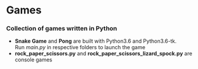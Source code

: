 # Games
### Collection of games written in Python

* **Snake Game** and **Pong** are built with Python3.6 and Python3.6-tk. <br/>
  Run _main.py_ in respective folders to launch the game
* **rock_paper_scissors.py** and **rock_paper_scissors_lizard_spock.py** are console games

